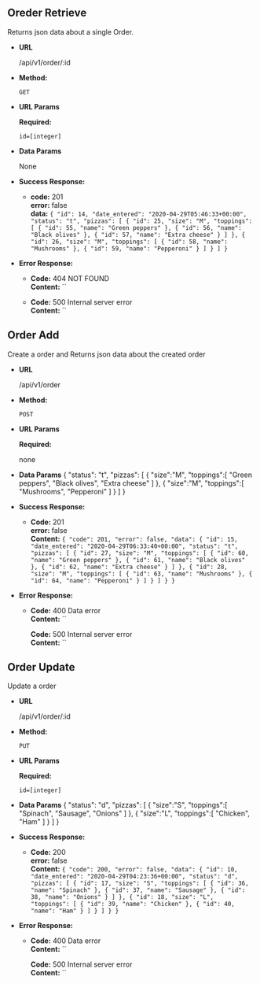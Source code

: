 **Oreder Retrieve**
----
  Returns json data about a single Order.

* **URL**

  /api/v1/order/:id

* **Method:**

  `GET`
  
*  **URL Params**

   **Required:**
 
   `id=[integer]`

* **Data Params**

  None

* **Success Response:**

  * **code:** 201 <br />
    **error:** false <br />
    **data:** `{
        "id": 14,
        "date_entered": "2020-04-29T05:46:33+00:00",
        "status": "t",
        "pizzas": [
            {
                "id": 25,
                "size": "M",
                "toppings": [
                    {
                        "id": 55,
                        "name": "Green peppers"
                    },
                    {
                        "id": 56,
                        "name": "Black olives"
                    },
                    {
                        "id": 57,
                        "name": "Extra cheese"
                    }
                ]
            },
            {
                "id": 26,
                "size": "M",
                "toppings": [
                    {
                        "id": 58,
                        "name": "Mushrooms"
                    },
                    {
                        "id": 59,
                        "name": "Pepperoni"
                    }
                ]
            }
        ]
    }`
 
* **Error Response:**

  * **Code:** 404 NOT FOUND <br />
    **Content:** ``

  * **Code:** 500 Internal server error <br />
    **Content:** ``    

**Order Add**
----
  Create a order and Returns json data about the created order

* **URL**

  /api/v1/order

* **Method:**

  `POST`
  
*  **URL Params**

   **Required:**

    none

* **Data Params**
    {
        "status": "t",
        "pizzas": [
            { "size":"M", "toppings":[ "Green peppers", "Black olives", "Extra cheese" ] },
            { "size":"M", "toppings":[ "Mushrooms", "Pepperoni" ] }
            ]
    }

* **Success Response:**

  * **Code:** 201 <br />
    **error:** false <br />
    **Content:** `{
            "code": 201,
            "error": false,
            "data": {
                "id": 15,
                "date_entered": "2020-04-29T06:33:40+00:00",
                "status": "t",
                "pizzas": [
                    {
                        "id": 27,
                        "size": "M",
                        "toppings": [
                            {
                                "id": 60,
                                "name": "Green peppers"
                            },
                            {
                                "id": 61,
                                "name": "Black olives"
                            },
                            {
                                "id": 62,
                                "name": "Extra cheese"
                            }
                        ]
                    },
                    {
                        "id": 28,
                        "size": "M",
                        "toppings": [
                            {
                                "id": 63,
                                "name": "Mushrooms"
                            },
                            {
                                "id": 64,
                                "name": "Pepperoni"
                            }
                        ]
                    }
                ]
            }
        }`
 
* **Error Response:**

  * **Code:** 400 Data error <br />
    **Content:** ``

    **Code:** 500 Internal server error <br />
    **Content:** ``

 **Order Update**
----
  Update a order 

* **URL**

  /api/v1/order/:id

* **Method:**

  `PUT`
  
*  **URL Params**

   **Required:**
 
   `id=[integer]`

* **Data Params**
    {
        "status": "d",
        "pizzas": [
            { "size":"S", "toppings":[ "Spinach", "Sausage", "Onions" ] },
            { "size":"L", "toppings":[ "Chicken", "Ham" ] }
            ]
    }

* **Success Response:**

  * **Code:** 200 <br />
    **error:** false <br />
    **Content:** `{
            "code": 200,
            "error": false,
            "data": {
                "id": 10,
                "date_entered": "2020-04-29T04:23:36+00:00",
                "status": "d",
                "pizzas": [
                    {
                        "id": 17,
                        "size": "S",
                        "toppings": [
                            {
                                "id": 36,
                                "name": "Spinach"
                            },
                            {
                                "id": 37,
                                "name": "Sausage"
                            },
                            {
                                "id": 38,
                                "name": "Onions"
                            }
                        ]
                    },
                    {
                        "id": 18,
                        "size": "L",
                        "toppings": [
                            {
                                "id": 39,
                                "name": "Chicken"
                            },
                            {
                                "id": 40,
                                "name": "Ham"
                            }
                        ]
                    }
                ]
            }
        }`
 
* **Error Response:**

  * **Code:** 400 Data error <br />
    **Content:** ``

    **Code:** 500 Internal server error <br />
    **Content:** ``